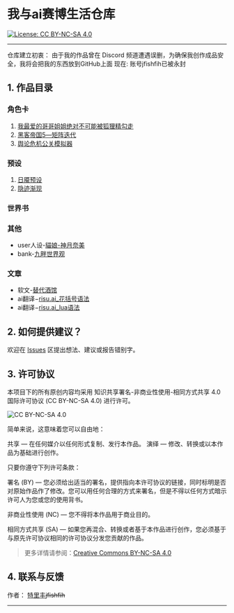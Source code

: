 # 我与ai赛博生活仓库

[![License: CC BY-NC-SA 4.0](https://img.shields.io/badge/License-CC%20BY--NC--SA%204.0-lightgrey.svg)](https://creativecommons.org/licenses/by-nc-sa/4.0/)

---
仓库建立初衷： 由于我的作品曾在 Discord 频道遭遇误删，为确保我创作成品安全，我将会把我的东西放到GitHub上面
现在: 账号jfishfih已被永封

## 1. 作品目录
### 角色卡
1. [我最爱的哥哥姐姐绝对不可能被狐狸精勾走](https://github.com/Hai-de/Cyber_Character_Card_Family_Tree/blob/main/角色卡/我最爱的哥哥姐姐绝对不可能被狐狸精勾走.png)
2. [黑客帝国5―矩阵迭代](https://github.com/Hai-de/Cyber_Character_Card_Family_Tree/blob/main/角色卡/黑客帝国5―矩阵迭代.png)
3. [舆论危机公关模拟器](https://github.com/Hai-de/Cyber_Character_Card_Family_Tree/blob/main/角色卡/危机公关模拟器/介绍.md)
### 预设
1. [日魇预设](https://github.com/Hai-de/Cyber_Character_Card_Family_Tree/tree/main/预设/日魇预设)
2. [隐迹渐现](https://github.com/Hai-de/Cyber_Character_Card_Family_Tree/tree/main/预设/隐迹渐现)
### 世界书

### 其他
-  user人设-[貓娘-神月奈美](https://github.com/Hai-de/Cyber_Character_Card_Family_Tree/blob/main/user人设/貓娘-神月奈美.yaml)
- bank-[九畔世界观](https://github.com/Hai-de/Cyber_Character_Card_Family_Tree/blob/main/世界书/九畔世界观-bank.yaml)
### 文章
- 软文-[替代酒馆](https://github.com/Hai-de/Cyber_Character_Card_Family_Tree/blob/main/文章/替代酒馆.md)
- ai翻译−[risu.ai_花括号语法](https://github.com/Hai-de/Cyber_Character_Card_Family_Tree/blob/main/文章/risu.ai_语法_中文翻译.md)
- ai翻译−[risu.ai_lua语法](https://github.com/Hai-de/Cyber_Character_Card_Family_Tree/blob/main/文章/risu.ai_lua脚本_中文翻译.md)

## 2. 如何提供建议？
   欢迎在 [Issues](https://github.com/Hai-de/Cyber_Character_Card_Family_Tree/issues) 区提出想法、建议或报告错别字。

## 3. 许可协议

本项目下的所有原创内容均采用 知识共享署名-非商业性使用-相同方式共享 4.0 国际许可协议 (CC BY-NC-SA 4.0) 进行许可。

![CC BY-NC-SA 4.0](https://licensebuttons.net/l/by-nc-sa/4.0/88x31.png)

简单来说，这意味着您可以自由地：

   共享 — 在任何媒介以任何形式复制、发行本作品。
   演绎 — 修改、转换或以本作品为基础进行创作。

只要你遵守下列许可条款：

   署名 (BY) — 您必须给出适当的署名，提供指向本许可协议的链接，同时标明是否对原始作品作了修改。您可以用任何合理的方式来署名，但是不得以任何方式暗示许可人为您或您的使用背书。
   
   非商业性使用 (NC) — 您不得将本作品用于商业目的。
   
   相同方式共享 (SA) — 如果您再混合、转换或者基于本作品进行创作，您必须基于与原先许可协议相同的许可协议分发您贡献的作品。

> 更多详情请参阅：[Creative Commons BY-NC-SA 4.0](https://creativecommons.org/licenses/by-nc-sa/4.0/deed.zh-hans)

## 4. 联系与反馈

   作者： [特里丰](https://github.com/Hai-de)~~jfishfih~~

---
